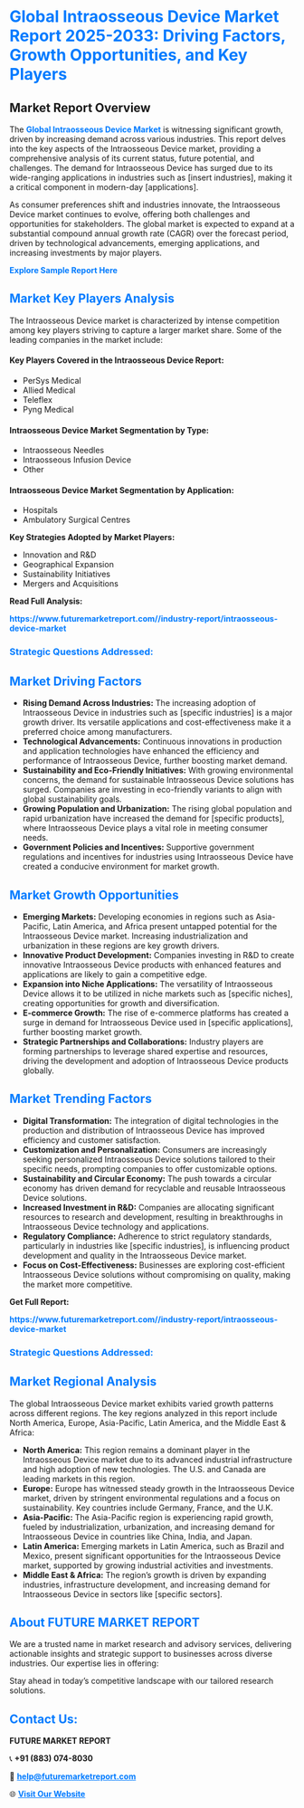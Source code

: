 <h1 style="color: #007BFF;">Global Intraosseous Device Market Report 2025-2033: Driving Factors, Growth Opportunities, and Key Players</h1>

<section id="overview">
<h2>Market Report Overview</h2>
<p>The <a href="https://www.futuremarketreport.com//industry-report/intraosseous-device-market" style="color: #007BFF; text-decoration: none;"><strong>Global Intraosseous Device Market</strong></a> is witnessing significant growth, driven by increasing demand across various industries. This report delves into the key aspects of the Intraosseous Device market, providing a comprehensive analysis of its current status, future potential, and challenges. The demand for Intraosseous Device has surged due to its wide-ranging applications in industries such as [insert industries], making it a critical component in modern-day [applications].</p>
<p>As consumer preferences shift and industries innovate, the Intraosseous Device market continues to evolve, offering both challenges and opportunities for stakeholders. The global market is expected to expand at a substantial compound annual growth rate (CAGR) over the forecast period, driven by technological advancements, emerging applications, and increasing investments by major players.</p>
</section>

<section id="overview">
<p><a href="https://www.futuremarketreport.com//request-sample/reportId=58667" style="color: #007BFF; text-decoration: none;"><strong>Explore Sample Report Here</strong></a></p>
</section>

<section id="key-players">
<h2 style="color: #007BFF;">Market Key Players Analysis</h2>
<p>The Intraosseous Device market is characterized by intense competition among key players striving to capture a larger market share. Some of the leading companies in the market include:</p>
<h4>Key Players Covered in the Intraosseous Device Report:</h4>
<ul><li>PerSys Medical</li><li>Allied Medical</li><li>Teleflex</li><li>Pyng Medical</li></ul>
<h4>Intraosseous Device Market Segmentation by Type:</h4>
<ul><li>Intraosseous Needles</li><li>Intraosseous Infusion Device</li><li>Other</li></ul>

<h4>Intraosseous Device Market Segmentation by Application:</h4>
<ul><li>Hospitals</li><li>Ambulatory Surgical Centres</li></ul>
<p><strong>Key Strategies Adopted by Market Players:</strong></p>
<ul>
<li>Innovation and R&D</li>
<li>Geographical Expansion</li>
<li>Sustainability Initiatives</li>
<li>Mergers and Acquisitions</li>
</ul>
</section>

<section>
<p><strong>Read Full Analysis: </strong></p><a href="https://www.futuremarketreport.com//industry-report/intraosseous-device-market" style="color: #007BFF; text-decoration: none;"><strong>https://www.futuremarketreport.com//industry-report/intraosseous-device-market</strong></a>
<h3 style="color: #007BFF;">Strategic Questions Addressed:</h3>
</section>

<section id="driving-factors">
<h2 style="color: #007BFF;">Market Driving Factors</h2>
<ul>
<li><strong>Rising Demand Across Industries:</strong> The increasing adoption of Intraosseous Device in industries such as [specific industries] is a major growth driver. Its versatile applications and cost-effectiveness make it a preferred choice among manufacturers.</li>
<li><strong>Technological Advancements:</strong> Continuous innovations in production and application technologies have enhanced the efficiency and performance of Intraosseous Device, further boosting market demand.</li>
<li><strong>Sustainability and Eco-Friendly Initiatives:</strong> With growing environmental concerns, the demand for sustainable Intraosseous Device solutions has surged. Companies are investing in eco-friendly variants to align with global sustainability goals.</li>
<li><strong>Growing Population and Urbanization:</strong> The rising global population and rapid urbanization have increased the demand for [specific products], where Intraosseous Device plays a vital role in meeting consumer needs.</li>
<li><strong>Government Policies and Incentives:</strong> Supportive government regulations and incentives for industries using Intraosseous Device have created a conducive environment for market growth.</li>
</ul>
</section>

<section id="growth-opportunities">
<h2 style="color: #007BFF;">Market Growth Opportunities</h2>
<ul>
<li><strong>Emerging Markets:</strong> Developing economies in regions such as Asia-Pacific, Latin America, and Africa present untapped potential for the Intraosseous Device market. Increasing industrialization and urbanization in these regions are key growth drivers.</li>
<li><strong>Innovative Product Development:</strong> Companies investing in R&D to create innovative Intraosseous Device products with enhanced features and applications are likely to gain a competitive edge.</li>
<li><strong>Expansion into Niche Applications:</strong> The versatility of Intraosseous Device allows it to be utilized in niche markets such as [specific niches], creating opportunities for growth and diversification.</li>
<li><strong>E-commerce Growth:</strong> The rise of e-commerce platforms has created a surge in demand for Intraosseous Device used in [specific applications], further boosting market growth.</li>
<li><strong>Strategic Partnerships and Collaborations:</strong> Industry players are forming partnerships to leverage shared expertise and resources, driving the development and adoption of Intraosseous Device products globally.</li>
</ul>
</section>

<section id="trending-factors">
<h2 style="color: #007BFF;">Market Trending Factors</h2>
<ul>
<li><strong>Digital Transformation:</strong> The integration of digital technologies in the production and distribution of Intraosseous Device has improved efficiency and customer satisfaction.</li>
<li><strong>Customization and Personalization:</strong> Consumers are increasingly seeking personalized Intraosseous Device solutions tailored to their specific needs, prompting companies to offer customizable options.</li>
<li><strong>Sustainability and Circular Economy:</strong> The push towards a circular economy has driven demand for recyclable and reusable Intraosseous Device solutions.</li>
<li><strong>Increased Investment in R&D:</strong> Companies are allocating significant resources to research and development, resulting in breakthroughs in Intraosseous Device technology and applications.</li>
<li><strong>Regulatory Compliance:</strong> Adherence to strict regulatory standards, particularly in industries like [specific industries], is influencing product development and quality in the Intraosseous Device market.</li>
<li><strong>Focus on Cost-Effectiveness:</strong> Businesses are exploring cost-efficient Intraosseous Device solutions without compromising on quality, making the market more competitive.</li>
</ul>
</section>

<section>
<p><strong>Get Full Report: </strong></p><a href="https://www.futuremarketreport.com//industry-report/intraosseous-device-market" style="color: #007BFF; text-decoration: none;"><strong>https://www.futuremarketreport.com//industry-report/intraosseous-device-market</strong></a>
<h3 style="color: #007BFF;">Strategic Questions Addressed:</h3>
</section>


<section id="regional-analysis">
<h2 style="color: #007BFF;">Market Regional Analysis</h2>
<p>The global Intraosseous Device market exhibits varied growth patterns across different regions. The key regions analyzed in this report include North America, Europe, Asia-Pacific, Latin America, and the Middle East & Africa:</p>
<ul>
<li><strong>North America:</strong> This region remains a dominant player in the Intraosseous Device market due to its advanced industrial infrastructure and high adoption of new technologies. The U.S. and Canada are leading markets in this region.</li>
<li><strong>Europe:</strong> Europe has witnessed steady growth in the Intraosseous Device market, driven by stringent environmental regulations and a focus on sustainability. Key countries include Germany, France, and the U.K.</li>
<li><strong>Asia-Pacific:</strong> The Asia-Pacific region is experiencing rapid growth, fueled by industrialization, urbanization, and increasing demand for Intraosseous Device in countries like China, India, and Japan.</li>
<li><strong>Latin America:</strong> Emerging markets in Latin America, such as Brazil and Mexico, present significant opportunities for the Intraosseous Device market, supported by growing industrial activities and investments.</li>
<li><strong>Middle East & Africa:</strong> The region’s growth is driven by expanding industries, infrastructure development, and increasing demand for Intraosseous Device in sectors like [specific sectors].</li>
</ul>
</section>

<footer>
<h2 style="color: #007BFF;">About FUTURE MARKET REPORT</h2>
<p>We are a trusted name in market research and advisory services, delivering actionable insights and strategic support to businesses across diverse industries. Our expertise lies in offering:</p>

<p>Stay ahead in today’s competitive landscape with our tailored research solutions.</p>

<h2 style="color: #007BFF;">Contact Us:</h2>
<p><strong>FUTURE MARKET REPORT</strong></p>
<p>📞 <strong>+91 (883) 074-8030</strong></p>
<p>📧 <strong><a href="mailto:help@futuremarketreport.com" style="color: #007BFF;">help@futuremarketreport.com</a></strong></p>
<p>🌐 <strong><a href="https://www.futuremarketreport.com/" style="color: #007BFF;">Visit Our Website</a></strong></p>
</footer>